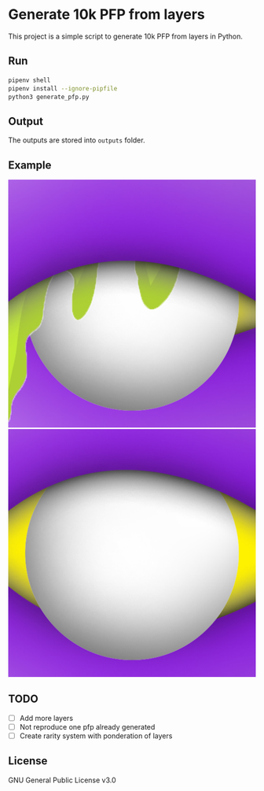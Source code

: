 # Generate 10k PFP from layers

This project is a simple script to generate 10k PFP from layers in Python.

## Run

```bash
pipenv shell
pipenv install --ignore-pipfile
python3 generate_pfp.py
```

## Output

The outputs are stored into `outputs` folder.

## Example

![Example](outputs/pfp_0.png)
![Example](outputs/pfp_1.png)

## TODO

- [ ] Add more layers
- [ ] Not reproduce one pfp already generated
- [ ] Create rarity system with ponderation of layers

## License

GNU General Public License v3.0




